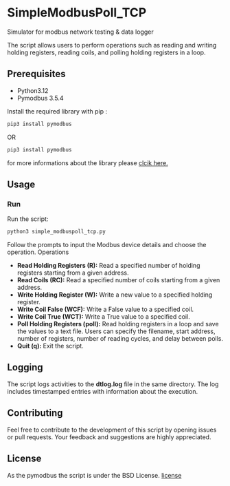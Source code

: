 # SimpleModbusPoll_TCP
Simulator for modbus network testing &amp; data logger

The script allows users to perform operations such as reading and writing holding registers, reading coils, and polling holding registers in a loop.

## Prerequisites
* Python3.12 
* Pymodbus 3.5.4

Install the required library with pip :
```python
pip3 install pymodbus
```
OR
```python
pip3 install pymodbus
```
for more informations about the library please [clcik here.](https://github.com/pymodbus-dev/pymodbus)
## Usage
### Run
Run the script:

```python
python3 simple_modbuspoll_tcp.py
```
Follow the prompts to input the Modbus device details and choose the operation.
Operations
* **Read Holding Registers (R):** Read a specified number of holding registers starting from a given address.
* **Read Coils (RC):** Read a specified number of coils starting from a given address.
* **Write Holding Register (W):** Write a new value to a specified holding register.
* **Write Coil False (WCF):** Write a False value to a specified coil.
* **Write Coil True (WCT):** Write a True value to a specified coil.
* **Poll Holding Registers (poll):** Read holding registers in a loop and save the values to a text file. Users can specify the filename, start address, number of registers, number of reading cycles, and delay  between polls.
* **Quit (q):** Exit the script.

## Logging
The script logs activities to the **dtlog.log** file in the same directory. The log includes timestamped entries with information about the execution.

## Contributing

Feel free to contribute to the development of this script by opening issues or pull requests. Your feedback and suggestions are highly appreciated.

## License
As the pymodbus the script is under the BSD License. [license](https://github.com/holubdavid/SimpleModbusPoll_TCP/blob/main/LICENSE)
